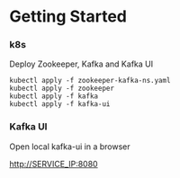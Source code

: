 # Getting Started

### k8s
Deploy Zookeeper, Kafka and Kafka UI
```
kubectl apply -f zookeeper-kafka-ns.yaml
kubectl apply -f zookeeper
kubectl apply -f kafka
kubectl apply -f kafka-ui
```

### Kafka UI
Open local kafka-ui in a browser

[http://SERVICE_IP:8080](http://SERVICE_IP:8080)